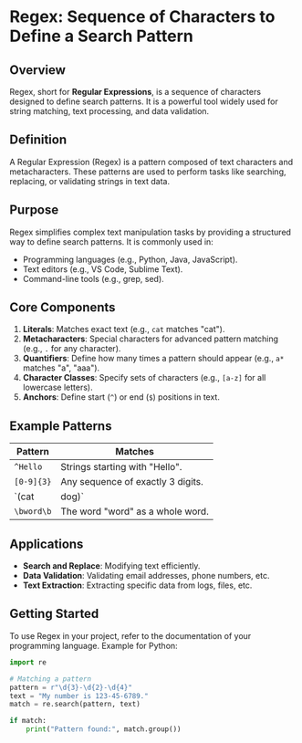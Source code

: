 # **Regex: Sequence of Characters to Define a Search Pattern**

## **Overview**
Regex, short for **Regular Expressions**, is a sequence of characters designed to define search patterns. It is a powerful tool widely used for string matching, text processing, and data validation.

## **Definition**
A Regular Expression (Regex) is a pattern composed of text characters and metacharacters. These patterns are used to perform tasks like searching, replacing, or validating strings in text data.

## **Purpose**
Regex simplifies complex text manipulation tasks by providing a structured way to define search patterns. It is commonly used in:
- Programming languages (e.g., Python, Java, JavaScript).
- Text editors (e.g., VS Code, Sublime Text).
- Command-line tools (e.g., grep, sed).

## **Core Components**
1. **Literals**: Matches exact text (e.g., `cat` matches "cat").
2. **Metacharacters**: Special characters for advanced pattern matching (e.g., `.` for any character).
3. **Quantifiers**: Define how many times a pattern should appear (e.g., `a*` matches "a", "aaa").
4. **Character Classes**: Specify sets of characters (e.g., `[a-z]` for all lowercase letters).
5. **Anchors**: Define start (`^`) or end (`$`) positions in text.

## **Example Patterns**
| Pattern       | Matches                                      |
|---------------|----------------------------------------------|
| `^Hello`      | Strings starting with "Hello".              |
| `[0-9]{3}`    | Any sequence of exactly 3 digits.           |
| `(cat|dog)`   | Either "cat" or "dog".                      |
| `\bword\b`    | The word "word" as a whole word.            |

## **Applications**
- **Search and Replace**: Modifying text efficiently.
- **Data Validation**: Validating email addresses, phone numbers, etc.
- **Text Extraction**: Extracting specific data from logs, files, etc.

## **Getting Started**
To use Regex in your project, refer to the documentation of your programming language. Example for Python:
```python
import re

# Matching a pattern
pattern = r"\d{3}-\d{2}-\d{4}"
text = "My number is 123-45-6789."
match = re.search(pattern, text)

if match:
    print("Pattern found:", match.group())
